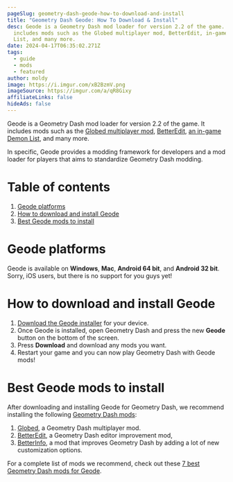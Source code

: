 ```yaml
---
pageSlug: geometry-dash-geode-how-to-download-and-install
title: "Geometry Dash Geode: How To Download & Install"
desc: Geode is a Geometry Dash mod loader for version 2.2 of the game. It
  includes mods such as the Globed multiplayer mod, BetterEdit, in-game Demon
  List, and many more.
date: 2024-04-17T06:35:02.271Z
tags:
  - guide
  - mods
  - featured
author: moldy
image: https://i.imgur.com/xB2BzmV.png
imageSource: https://imgur.com/a/qR8Gixy
affiliateLinks: false
hideAds: false
---
```

Geode is a Geometry Dash mod loader for version 2.2 of the game. It includes mods such as the [Globed multiplayer mod](/posts/geometry-dash-multiplayer-how-to-download-and-install/), [BetterEdit](/posts/5-must-have-geometry-dash-mods-that-you-need-right-now/#better-info), [an in-game Demon List](/categories/demonlist/), and many more.

In specific, Geode provides a modding framework for developers and a mod loader for players that aims to standardize Geometry Dash modding.

# Table of contents

1. [Geode platforms](#geode-platforms)
2. [How to download and install Geode](#how-to-download-and-install-geode)
3. [Best Geode mods to install](#best-geode-mods-to-install)

# Geode platforms

Geode is available on **Windows**, **Mac**, **Android 64 bit**, and **Android 32 bit**. Sorry, iOS users, but there is no support for you guys yet!

# How to download and install Geode

1. [Download the Geode installer](https://geode-sdk.org/install/) for your device.
2. Once Geode is installed, open Geometry Dash and press the new **Geode** button on the bottom of the screen.
3. Press **Download** and download any mods you want.
4. Restart your game and you can now play Geometry Dash with Geode mods!

# Best Geode mods to install

After downloading and installing Geode for Geometry Dash, we recommend installing the following [Geometry Dash mods](/posts/5-must-have-geometry-dash-mods-that-you-need-right-now/):

1. [Globed](/posts/geometry-dash-multiplayer-how-to-download-and-install/), a Geometry Dash multiplayer mod.
2. [BetterEdit](/posts/5-must-have-geometry-dash-mods-that-you-need-right-now/#better-edit), a Geometry Dash editor improvement mod,
3. [BetterInfo](/posts/5-must-have-geometry-dash-mods-that-you-need-right-now/#better-info), a mod that improves Geometry Dash by adding a lot of new customization options.

For a complete list of mods we recommend, check out these [7 best Geometry Dash mods for Geode](/posts/best-geometry-dash-mods-for-geode/).